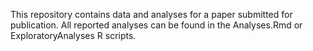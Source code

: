 This repository contains data and analyses for a paper submitted for publication. All reported analyses can be found in the Analyses.Rmd or ExploratoryAnalyses R scripts. 
